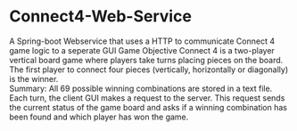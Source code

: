# Connect4-Web-Service
A Spring-boot Webservice that uses a HTTP to communicate Connect 4 game logic to a seperate GUI
Game Objective
Connect 4 is a two-player vertical board game where players take turns placing pieces on the board.
The first player to connect four pieces (vertically, horizontally or diagonally) is the winner. </br>
Summary:
All 69 possible winning combinations are stored in a text file. Each turn, the client GUI makes a request to the
server.
This request sends the current status of the game board and asks if a winning combination has been found and which player has won the game.
